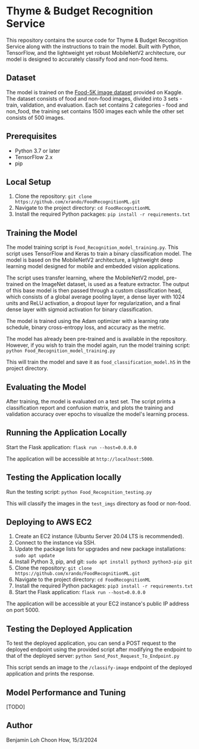 [//]: # (# FoodRecognitionML)

[//]: # ()
[//]: # (# Steps to deploy on aws ec2)

[//]: # (1. Create an EC2 instance)

[//]: # (2. Install git on the instance)

[//]: # (3. Clone the repository)

[//]: # (5. Install pip)

[//]: # (6. pip install tensorflow-cpu==2.7.0)

[//]: # (7. pip install protobuf==3.20)

[//]: # (8. pip install flask)

[//]: # (9. pip install pillow)

[//]: # (10. pip install -U flask-cors)

[//]: # ()
[//]: # (# Steps to run the application)

[//]: # (flask run --host=0.0.0.0)

[//]: # ()


# Thyme & Budget Recognition Service

This repository contains the source code for Thyme & Budget Recognition Service along with the instructions to train the model. Built with Python, TensorFlow, and the lightweight yet robust MobileNetV2 architecture, our model is designed to accurately classify food and non-food items.

## Dataset

The model is trained on the [Food-5K image dataset](https://www.kaggle.com/datasets/trolukovich/food5k-image-dataset) provided on Kaggle. The dataset consists of food and non-food images, divided into 3 sets - train, validation, and evaluation. Each set contains 2 categories - food and non_food, the training set contains 1500 images each while the other set consists of 500 images.

## Prerequisites

- Python 3.7 or later
- TensorFlow 2.x
- pip

## Local Setup

1. Clone the repository: `git clone https://github.com/xrando/FoodRecognitionML.git`
2. Navigate to the project directory: `cd FoodRecognitionML`
3. Install the required Python packages: `pip install -r requirements.txt`

## Training the Model

The model training script is `Food_Recognition_model_training.py`. This script uses TensorFlow and Keras to train a binary classification model. The model is based on the MobileNetV2 architecture, a lightweight deep learning model designed for mobile and embedded vision applications.

The script uses transfer learning, where the MobileNetV2 model, pre-trained on the ImageNet dataset, is used as a feature extractor. The output of this base model is then passed through a custom classification head, which consists of a global average pooling layer, a dense layer with 1024 units and ReLU activation, a dropout layer for regularization, and a final dense layer with sigmoid activation for binary classification.

The model is trained using the Adam optimizer with a learning rate schedule, binary cross-entropy loss, and accuracy as the metric.

The model has already been pre-trained and is available in the repository. However, if you wish to train the model again, run the model training script: `python Food_Recognition_model_training.py`

This will train the model and save it as `food_classification_model.h5` in the project directory.

## Evaluating the Model

After training, the model is evaluated on a test set. The script prints a classification report and confusion matrix, and plots the training and validation accuracy over epochs to visualize the model's learning process.

## Running the Application Locally

Start the Flask application: `flask run --host=0.0.0.0`

The application will be accessible at `http://localhost:5000`.

## Testing the Application locally

Run the testing script: `python Food_Recognition_testing.py`

This will classify the images in the `test_imgs` directory as food or non-food.

## Deploying to AWS EC2

1. Create an EC2 instance (Ubuntu Server 20.04 LTS is recommended).
2. Connect to the instance via SSH.
3. Update the package lists for upgrades and new package installations: `sudo apt update`
4. Install Python 3, pip, and git: `sudo apt install python3 python3-pip git`
5. Clone the repository: `git clone https://github.com/xrando/FoodRecognitionML.git`
6. Navigate to the project directory: `cd FoodRecognitionML`
7. Install the required Python packages: `pip3 install -r requirements.txt`
8. Start the Flask application: `flask run --host=0.0.0.0`

The application will be accessible at your EC2 instance's public IP address on port 5000.

## Testing the Deployed Application

To test the deployed application, you can send a POST request to the deployed endpoint using the provided script after modifying the endpoint to that of the deployed server: `python Send_Post_Request_To_Endpoint.py`

This script sends an image to the `/classify-image` endpoint of the deployed application and prints the response.

## Model Performance and Tuning

[TODO]

## Author
Benjamin Loh Choon How, 15/3/2024